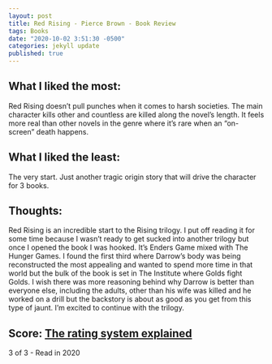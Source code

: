 ```yaml
---
layout: post
title: Red Rising - Pierce Brown - Book Review
tags: Books
date: "2020-10-02 3:51:30 -0500"
categories: jekyll update
published: true
---
```


## What I liked the most:

Red Rising doesn’t pull punches when it comes to harsh societies. The main character kills other and countless are killed along the novel’s length. It feels more real than other novels in the genre where it’s rare when an “on-screen” death happens.

## What I liked the least:

The very start. Just another tragic origin story that will drive the character for 3 books.

## Thoughts:

Red Rising is an incredible start to the Rising trilogy. I put off reading it for some time because I wasn’t ready to get sucked into another trilogy but once I opened the book I was hooked. It’s Enders Game mixed with The Hunger Games. I found the first third where Darrow’s body was being reconstructed the most appealing and wanted to spend more time in that world but the bulk of the book is set in The Institute where Golds fight Golds. I wish there was more reasoning behind why Darrow is better than everyone else, including the adults, other than his wife was killed and he worked on a drill but the backstory is about as good as you get from this type of jaunt. I’m excited to continue with the trilogy.

## Score: [The rating system explained](https://www.taylordorsett.com/posts/my-book-review-system-explained)

3 of 3 - Read in 2020
